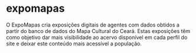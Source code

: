 # expomapas
O ExpoMapas cria exposições digitais de agentes com dados obtidos a partir do banco de dados do Mapa Cultural do Ceará. Estas exposições têm como objetivo dar mais visibilidade ao acervo disponível em cada perfil do site e deixar este conteúdo mais acessível a população.
